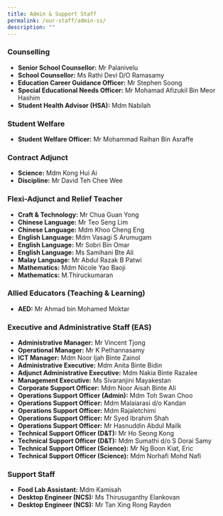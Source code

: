 ```yaml
---
title: Admin & Support Staff
permalink: /our-staff/admin-ss/
description: ""
---
```

### Counselling

*   **Senior School Counsellor:** Mr Palanivelu 
*   **School Counsellor:** Ms Rathi Devi D/O Ramasamy
*   **Education Career Guidance Officer:** Mr Stephen Soong 
*   **Special Educational Needs Officer:** Mr Mohamad Afizukil Bin Meor Hashim 
* **Student Health Advisor (HSA):** Mdm Nabilah

### Student Welfare

*   **Student Welfare Officer:** Mr Mohammad Raihan Bin Asraffe 

### Contract Adjunct

*   **Science:** Mdm Kong Hui Ai
*   **Discipline:** Mr David Teh Chee Wee

### Flexi-Adjunct and Relief Teacher

*   **Craft & Technology:** Mr Chua Guan Yong
*   **Chinese Language:** Mr Teo Seng Lim 
*   **Chinese Language:** Mdm Khoo Cheng Eng 
*   **English Language:** Mdm Vasagi S Arumugam 
*   **English Language:** Mr Sobri Bin Omar
*   **English Language:** Ms Samihani Bte Ali
*   **Malay Language:** Mr Abdul Razak B Patwi 
*   **Mathematics:** Mdm Nicole Yao Baoji 
*   **Mathematics:** M.Thiruckumaran


### Allied Educators (Teaching & Learning)

*   **AED:** Mr Ahmad bin Mohamed Moktar 

### Executive and Administrative Staff (EAS)

*   **Administrative Manager:** Mr Vincent Tjong
*   **Operational Manager:** Mr K Pethannasamy
*   **ICT Manager:** Mdm Noor Ijah Binte Zainol
*   **Administrative Executive:** Mdm Anita Binte Bidin
*   **Adjunct Administrative Executive:** Mdm Nakia Binte Razalee
*   **Management Executive:** Ms Sivaranjini Mayakestan
*   **Corporate Support Officer:** Mdm Noor Aisah Binte Ali
*   **Operations Support Officer (Admin):** Mdm Toh Swan Choo
*   **Operations Support Officer:** Mdm Malaiarasi d/o Kandan
*    **Operations Support Officer:** Mdm Rajaletchimi
*    **Operations Support Officer:** Mr Syed Ibrahim Shah
*    **Operations Support Officer:** Mr Hasnuddin Abdul Mailk
*   **Technical Support Officer (D&T):** Mr Ho Seong Kong
*   **Technical Support Officer (D&T):** Mdm Sumathi d/o S Dorai Samy
*   **Technical Support Officer (Science):** Mr Ng Boon Kiat, Eric
*   **Technical Support Officer (Science):** Mdm Norhafi Mohd Nafi

### Support Staff

*   **Food Lab Assistant:** Mdm Kamisah
*   **Desktop Engineer (NCS):** Ms Thirusuganthy Elankovan
*   **Desktop Engineer (NCS):** Mr Tan Xing Rong Rayden